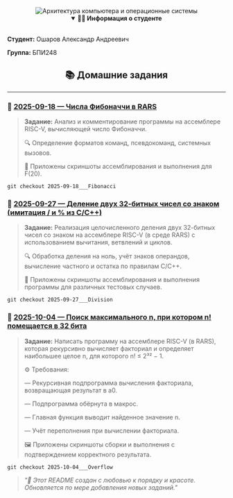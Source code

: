 <div align="center">

<img src="https://readme-typing-svg.demolab.com?font=Fira+Code&weight=600&size=40&duration=4000&pause=1000&color=FF6B6B&center=true&vCenter=true&width=600&height=120&lines=%D0%90%D1%80%D1%85%D0%B8%D1%82%D0%B5%D0%BA%D1%82%D1%83%D1%80%D0%B0+%D0%BA%D0%BE%D0%BC%D0%BF%D1%8C%D1%8E%D1%82%D0%B5%D1%80%D0%B0+%D0%B8;+%D0%BE%D0%BF%D0%B5%D1%80%D0%B0%D1%86%D0%B8%D0%BE%D0%BD%D0%BD%D1%8B%D0%B5+%D1%81%D0%B8%D1%81%D1%82%D0%B5%D0%BC%D1%8B" alt="Архитектура компьютера и операционные системы" />

<br>

<details open>
  <summary><b>👨‍🎓 Информация о студенте</b></summary>
  <br>
  <div align="left">
    <p><b>Студент:</b> Ошаров Александр Андреевич</p>
    <p><b>Группа:</b> БПИ248</p>
  </div>
</details>

## 📚 Домашние задания

</div>

---

### 📅 [2025-09-18 — Числа Фибоначчи в RARS](https://github.com/AlexanderOsharov/CAOS/tree/2025-09-18___Fibonacci)

> **Задание:** Анализ и комментирование программы на ассемблере RISC-V, вычисляющей число Фибоначчи.
>
> 🔍 Определение форматов команд, псевдокоманд, системных вызовов.
>
> 📸 Приложены скриншоты ассемблирования и выполнения для F(20).

```text
git checkout 2025-09-18___Fibonacci
```

### 📅 [2025-09-27 — Деление двух 32-битных чисел со знаком (имитация / и % из C/C++)](https://github.com/AlexanderOsharov/CAOS/tree/2025-09-27___Division)

> **Задание:** Реализация целочисленного деления двух 32-битных чисел со знаком на ассемблере RISC-V (в среде RARS) с использованием вычитания, ветвлений и циклов.
>
> 🔍 Обработка деления на ноль, учёт знаков операндов, вычисление частного и остатка по правилам C/C++.
>
> 📸 Приложены скриншоты ассемблирования и выполнения программы для различных тестовых случаев.

```text
git checkout 2025-09-27___Division
```

### 📅 [2025-10-04 — Поиск максимального n, при котором n! помещается в 32 бита](https://github.com/AlexanderOsharov/CAOS/tree/2025-10-04___Overflow)

> **Задание:** Написать программу на ассемблере RISC-V (в RARS), которая рекурсивно вычисляет факториал и определяет наибольшее целое n, для которого n! ≤ 2³² − 1.
>
>
> ⚙️ Требования:
>
>— Рекурсивная подпрограмма вычисления факториала, возвращающая результат в a0.
>
>— Подпрограмма обёрнута в макрос.
>
>— Главная функция выводит найденное значение n.
>
>— Учёт переполнения при вычислении факториала.
>
>
>🖼️ Приложены скриншоты сборки и выполнения с подтверждением корректного результата.

```text
git checkout 2025-10-04___Overflow
```

> *"🎨 Этот README создан с любовью к порядку и красоте. Обновляется по мере добавления новых заданий."*
